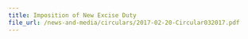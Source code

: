 ```yaml
---
title: Imposition of New Excise Duty
file_url: /news-and-media/circulars/2017-02-20-Circular032017.pdf
---
```

